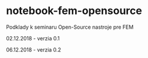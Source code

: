 # notebook-fem-opensource

Podklady k seminaru Open-Source nastroje pre FEM

02.12.2018 - verzia 0.1

06.12.2018 - verzia 0.2

